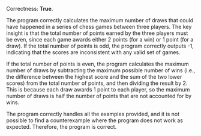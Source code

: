 Correctness: **True**.

The program correctly calculates the maximum number of draws that could have happened in a series of chess games between three players. The key insight is that the total number of points earned by the three players must be even, since each game awards either 2 points (for a win) or 1 point (for a draw). If the total number of points is odd, the program correctly outputs -1, indicating that the scores are inconsistent with any valid set of games.

If the total number of points is even, the program calculates the maximum number of draws by subtracting the maximum possible number of wins (i.e., the difference between the highest score and the sum of the two lower scores) from the total number of points, and then dividing the result by 2. This is because each draw awards 1 point to each player, so the maximum number of draws is half the number of points that are not accounted for by wins.

The program correctly handles all the examples provided, and it is not possible to find a counterexample where the program does not work as expected. Therefore, the program is correct.
